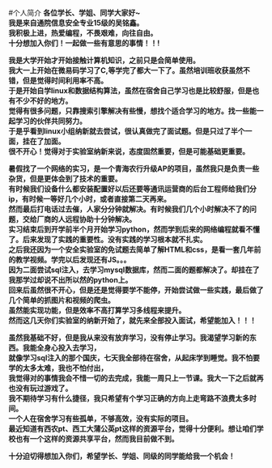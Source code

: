 #个人简介
**各位学长、学姐、同学大家好~**  
**我是来自通院信息安全专业15级的吴铭鑫。**  
**我积极上进，热爱编程，不畏艰难，向往自由。**  
**十分想加入你们！一起做一些有意思的事情！！!**
  
**我是大学开始才开始接触计算机知识，之前只是会简单使用。**  
**我大一上开始在微易码学习了C,等学完了都大一下了。虽然培训班收获虽然不错，但是觉得时间利用率不高。**  
**于是开始自学linux和数据结构算法，虽然在宿舍自己学习也是比较舒服，但是也有不少不好的地方。**  
**觉得有很多问题，只靠搜索引擎解决有些慢，想找个适合学习的地方。找一些能一起学习的伙伴共同努力。**  
**于是乎看到linux小组纳新就去尝试，很认真做完了面试题。但是只过了半个一面，挂在了加面。**  
**很不开心！觉得对于实验室纳新来说，态度固然重要，但是可能基础更重要。**
  
**暑假找了一个网络的实习，是一个青海农行升级AP的项目，虽然我只是负责一些杂货，但是更体会到了技术的重要。**  
**有时候我们设备什么都安装配置好以后还要等通讯运营商的后台工程师给我们分ip，有时候一等好几个小时，或者直接第二天再来。**  
**然而最后打电话过去催，人家分分钟就解决。有时候我们几个小时解决不了的问题，交给厂商的人远程协助十分钟解决。**  
**实习结束后到开学前半个月开始学习python，然而学到后来的网络编程就看不懂了。后来发现了实践的重要性。没有实践的学习根本就不扎实。**  
**之后我还因为一个安全实验室的免试题去简单了解HTML和css，是看一套几年前的教学视频。学完以后发现还有JS。。。**  
**因为二面尝试sql注入，去学习mysql数据库，然而二面的题都解决了。却挂在了我那学过却说不出所以然的python上。**  
**回来后虽然很不开心，但是还是觉得要学不能停，开始尝试做一些实践，最后做了几个简单的抓图片和视频的爬虫。**  
**虽然能实现功能，但是效率不高打算学习多线程来提升。**  
**然而这几天你们实验室的纳新开始了，就先来全部投入面试，希望能加入！！！**  
  
**虽然我基础不好，但是我从来没有放弃学习，没有停止学习。我渴望学习新的东西。我能全身心投入去学习，**  
**就像学习sql注入的那个国庆，七天我全部待在宿舍，从起床学到睡觉。我不怕要学的太多太难，我也不怕付出，**  
**我觉得对的事情我会不惜一切的去完成，我能一周只上一节课。我大一下之后就再也没有玩过游戏了。**  
**我不期待学习有什么捷径，我只希望有个学习正确的方向上走弯路不浪费太多时间。**  
**一个人在宿舍学习有些孤单，不够高效，没有实际的项目。**  
**最近知道有西农pt、西工大蒲公英pt这样的资源平台，觉得十分便利。想让咱们学校也有一个这样的资源共享平台，然而我目前做不到。**

**十分迫切得想加入你们，希望学长、学姐、同级的同学能给我一个机会！**